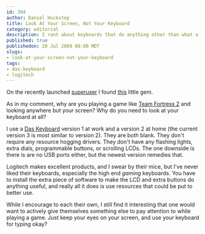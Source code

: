 ```yaml
--- 
id: 394
author: Daniel Huckstep
title: Look At Your Screen, Not Your Keyboard
category: editorial
description: I rant about keyboards that do anything other than what a keyboard should.
published: true
publishedon: 20 Jul 2009 08:00 MDT
slugs: 
- look-at-your-screen-not-your-keyboard
tags: 
- das-keyboard
- logitech
---
```

On the recently launched [superuser](http://superuser.com/) I found
[this](http://superuser.com/questions/7580/logitech-g15-for-gaming)
little gem.

As in my comment, why are you playing a game like [Team Fortress
2](http://www.teamfortress.com/) and looking anywhere but your screen?
Why do you need to look at your keyboard at all?

I use a [Das Keyboard](http://www.daskeyboard.com/) version 1 at work
and a version 2 at home (the current version 3 is most similar to
version 2). They are both blank. They don't require any resource hogging
drivers. They don't have any flashing lights, extra dials, programmable
buttons, or scrolling LCDs. The one downside is there is are no USB
ports either, but the newest version remedies that.

Logitech makes excellent products, and I swear by their mice, but I've
never liked their keyboards, especially the high end *gaming* keyboards.
You have to install the extra piece of software to make the LCD and
extra buttons do anything useful, and really all it does is use
resources that could be put to better use.

While I encourage to each their own, I still find it interesting that
one would want to actively give themselves something else to pay
attention to while playing a game. Just keep your eyes on your screen,
and use your keyboard for typing okay?
